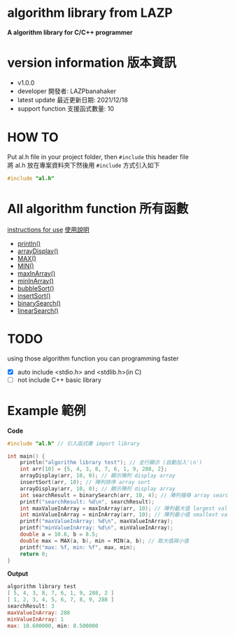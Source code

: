 # algorithm library from LAZP
**A algorithm library for C/C++ programmer**
# version information 版本資訊
 - v1.0.0
 - developer 開發者: LAZPbanahaker
 - latest update 最近更新日期: 2021/12/18
 - support function 支援函式數量: 10
# HOW TO
Put al.h file in your project folder, then `#include` this header file  
將 al.h 放在專案資料夾下然後用 `#include` 方式引入如下  
```c
#include "al.h"
```
# All algorithm function 所有函數
 [instructions for use](https://github.com/banahaker/algorithm-library/tree/main/functions)
 [使用說明](https://github.com/banahaker/algorithm-library/tree/main/functions)
 - [println()](https://github.com/banahaker/algorithm-library/blob/main/functions/println.md)
 - [arrayDisplay()](https://github.com/banahaker/algorithm-library/blob/main/functions/arrayDisplay.md)
 - [MAX()](https://github.com/banahaker/algorithm-library/blob/main/functions/MAX()%26MIN().md)
 - [MIN()](https://github.com/banahaker/algorithm-library/blob/main/functions/MAX()%26MIN().md)
 - [maxInArray()](https://github.com/banahaker/algorithm-library/blob/main/functions/min%26maxInArray.md)
 - [minInArray()](https://github.com/banahaker/algorithm-library/blob/main/functions/min%26maxInArray.md)
 - [bubbleSort()](https://github.com/banahaker/algorithm-library/blob/main/functions/sort.md)
 - [insertSort()](https://github.com/banahaker/algorithm-library/blob/main/functions/sort.md)
 - [binarySearch()](https://github.com/banahaker/algorithm-library/blob/main/functions/search.md)
 - [linearSearch()](https://github.com/banahaker/algorithm-library/blob/main/functions/search.md)
# TODO
using those algorithm function you can programming faster  
 - [x] auto include <stdio.h> and <stdlib.h>(in C)  
 - [ ] not include C++ basic library   
# Example 範例
**Code**
```c
#include "al.h" // 引入函式庫 import library

int main() {
	println("algorithm library test"); // 全行顯示 (自動加入'\n')
	int arr[10] = {5, 4, 3, 8, 7, 6, 1, 9, 288, 2};
	arrayDisplay(arr, 10, 0); // 顯示陣列 display array
	insertSort(arr, 10); // 陣列排序 array sort
	arrayDisplay(arr, 10, 0); // 顯示陣列 display array
	int searchResult = binarySearch(arr, 10, 4); // 陣列搜尋 array search
	printf("searchResult: %d\n", searchResult);
	int maxValueInArray = maxInArray(arr, 10); // 陣列最大值 largest value in array
	int minValueInArray = minInArray(arr, 10); // 陣列最小值 smallest value in array
	printf("maxValueInArray: %d\n", maxValueInArray);
	printf("minValueInArray: %d\n", minValueInArray);
	double a = 10.6, b = 8.5;
	double max = MAX(a, b), min = MIN(a, b); // 取大值與小值
	printf("max: %f, min: %f", max, min);
	return 0;
}
```
**Output**
```powershell
algorithm library test
[ 5, 4, 3, 8, 7, 6, 1, 9, 288, 2 ]
[ 1, 2, 3, 4, 5, 6, 7, 8, 9, 288 ]
searchResult: 3
maxValueInArray: 288
minValueInArray: 1
max: 10.600000, min: 8.500000
```